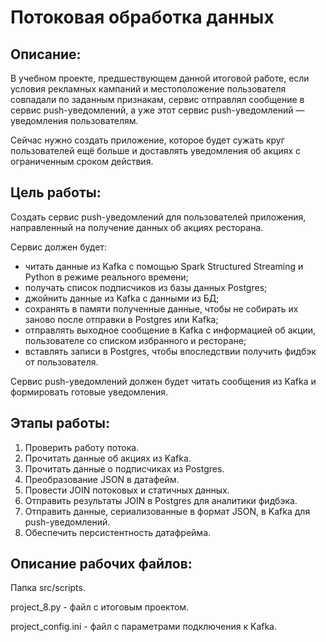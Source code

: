 # Потоковая обработка данных

## Описание:

В учебном проекте, предшествующем данной итоговой работе, если условия рекламных кампаний и местоположение пользователя совпадали по заданным признакам, сервис отправлял сообщение в сервис push-уведомлений, а уже этот сервис push-уведомлений — уведомления пользователям. 

Сейчас нужно создать приложение, которое будет сужать круг пользователей ещё больше и доставлять уведомления об акциях с ограниченным сроком действия. 

## Цель работы:

Создать сервис push-уведомлений для пользователей приложения, направленный на получение данных об акциях ресторана. 

Сервис должен будет:
 - читать данные из Kafka с помощью Spark Structured Streaming и Python в режиме реального времени;
 - получать список подписчиков из базы данных Postgres;
 - джойнить данные из Kafka с данными из БД;
 - сохранять в памяти полученные данные, чтобы не собирать их заново после отправки в Postgres или Kafka;
 - отправлять выходное сообщение в Kafka с информацией об акции, пользователе со списком избранного и ресторане;
 - вставлять записи в Postgres, чтобы впоследствии получить фидбэк от пользователя.
 
 Сервис push-уведомлений должен будет читать сообщения из Kafka и формировать готовые уведомления.

## Этапы работы: 

1. Проверить работу потока.
2. Прочитать данные об акциях из Kafka.
3. Прочитать данные о подписчиках из Postgres.
4. Преобразование JSON в датафейм.
5. Провести JOIN потоковых и статичных данных.
6. Отправить результаты JOIN в Postgres для аналитики фидбэка.
7. Отправить данные, сериализованные в формат JSON, в Kafka для push-уведомлений.
8. Обеспечить персистентность датафрейма.

## Описание рабочих файлов:

Папка src/scripts. 

project_8.py - файл с итоговым проектом.

project_config.ini - файл с параметрами подключения к Kafka.

